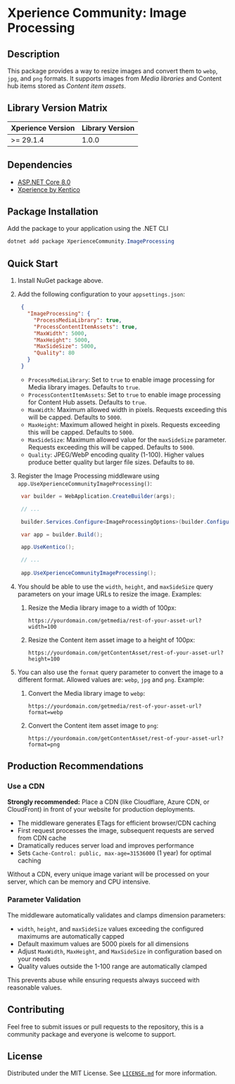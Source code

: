﻿# Xperience Community: Image Processing

## Description

This package provides a way to resize images and convert them to `webp`, `jpg`, and `png` formats. It supports images from *Media libraries* and Content hub items stored as *Content item assets*.

## Library Version Matrix

| Xperience Version | Library Version |
| ----------------- | --------------- |
| >= 29.1.4         | 1.0.0           |

## Dependencies

- [ASP.NET Core 8.0](https://dotnet.microsoft.com/en-us/download)
- [Xperience by Kentico](https://docs.xperience.io/xp/changelog)

## Package Installation

Add the package to your application using the .NET CLI

```powershell
dotnet add package XperienceCommunity.ImageProcessing
```

## Quick Start

1. Install NuGet package above.

1. Add the following configuration to your `appsettings.json`:

   ```json
    {
      "ImageProcessing": {
        "ProcessMediaLibrary": true,
        "ProcessContentItemAssets": true,
        "MaxWidth": 5000,
        "MaxHeight": 5000,
        "MaxSideSize": 5000,
        "Quality": 80
      }
    }
   ```

    - `ProcessMediaLibrary`: Set to `true` to enable image processing for Media library images. Defaults to `true`.
    - `ProcessContentItemAssets`: Set to `true` to enable image processing for Content Hub assets. Defaults to `true`.
    - `MaxWidth`: Maximum allowed width in pixels. Requests exceeding this will be capped. Defaults to `5000`.
    - `MaxHeight`: Maximum allowed height in pixels. Requests exceeding this will be capped. Defaults to `5000`.
    - `MaxSideSize`: Maximum allowed value for the `maxSideSize` parameter. Requests exceeding this will be capped. Defaults to `5000`.
    - `Quality`: JPEG/WebP encoding quality (1-100). Higher values produce better quality but larger file sizes. Defaults to `80`.

    
1. Register the Image Processing middleware using `app.UseXperienceCommunityImageProcessing()`:

   ```csharp
    var builder = WebApplication.CreateBuilder(args);

    // ...

    builder.Services.Configure<ImageProcessingOptions>(builder.Configuration.GetSection("ImageProcessing"));

    var app = builder.Build();

    app.UseKentico();

    // ...
       
    app.UseXperienceCommunityImageProcessing();
   ```

                          
1. You should be able to use the `width`, `height`, and `maxSideSize` query parameters on your image URLs to resize the image. Examples:

    1. Resize the Media library image to a width of 100px:
       ```
       https://yourdomain.com/getmedia/rest-of-your-asset-url?width=100
       ```
    1. Resize the Content item asset image to a height of 100px:
       ```
       https://yourdomain.com/getContentAsset/rest-of-your-asset-url?height=100
       ```
       
1. You can also use the `format` query parameter to convert the image to a different format. Allowed values are: `webp`, `jpg` and `png`. Example:

    1. Convert the Media library image to `webp`:
       ```
       https://yourdomain.com/getmedia/rest-of-your-asset-url?format=webp
       ```
   1. Convert the Content item asset image to `png`:
      ```
      https://yourdomain.com/getContentAsset/rest-of-your-asset-url?format=png
      ```

## Production Recommendations

### Use a CDN

**Strongly recommended:** Place a CDN (like Cloudflare, Azure CDN, or CloudFront) in front of your website for production deployments.

- The middleware generates ETags for efficient browser/CDN caching
- First request processes the image, subsequent requests are served from CDN cache
- Dramatically reduces server load and improves performance
- Sets `Cache-Control: public, max-age=31536000` (1 year) for optimal caching

Without a CDN, every unique image variant will be processed on your server, which can be memory and CPU intensive.

### Parameter Validation

The middleware automatically validates and clamps dimension parameters:

- `width`, `height`, and `maxSideSize` values exceeding the configured maximums are automatically capped
- Default maximum values are 5000 pixels for all dimensions
- Adjust `MaxWidth`, `MaxHeight`, and `MaxSideSize` in configuration based on your needs
- Quality values outside the 1-100 range are automatically clamped

This prevents abuse while ensuring requests always succeed with reasonable values.

## Contributing

Feel free to submit issues or pull requests to the repository, this is a community package and everyone is welcome to support.

## License

Distributed under the MIT License. See [`LICENSE.md`](LICENSE.md) for more information.